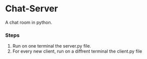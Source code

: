 # Chat-Server
A chat room in python.

<h3>Steps</h3>
<ol>
  <li> Run on one terminal the server.py file. </li>
  <li> For every new client, run on a diffrent terminal the client.py file</li>
</ol>
